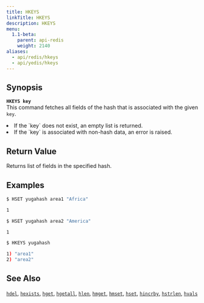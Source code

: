 ```yaml
---
title: HKEYS
linkTitle: HKEYS
description: HKEYS
menu:
  1.1-beta:
    parent: api-redis
    weight: 2140
aliases:
  - api/redis/hkeys
  - api/yedis/hkeys
---
```


## Synopsis
<b>`HKEYS key`</b><br>
This command fetches all fields of the hash that is associated with the given `key`.

<li>If the `key` does not exist, an empty list is returned.</li>
<li>If the `key` is associated with non-hash data, an error is raised.</li>

## Return Value
Returns list of fields in the specified hash.

## Examples
```{.sh .copy .separator-dollar}
$ HSET yugahash area1 "Africa"
```
```sh
1
```
```{.sh .copy .separator-dollar}
$ HSET yugahash area2 "America"
```
```sh
1
```
```{.sh .copy .separator-dollar}
$ HKEYS yugahash
```
```sh
1) "area1"
2) "area2"
```

## See Also
[`hdel`](../hdel/), [`hexists`](../hexists/), [`hget`](../hget/), [`hgetall`](../hgetall/), [`hlen`](../hlen/), [`hmget`](../hmget/), [`hmset`](../hmset/), [`hset`](../hset/), [`hincrby`](../hincrby/), [`hstrlen`](../hstrlen/), [`hvals`](../hvals/)

